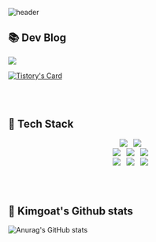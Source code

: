 ![header](https://capsule-render.vercel.app/api?type=venom&text=kimgoat&height=300&color=random)

<!--
text=I'am%20kimgoat-nl-😀
%20: blink
-nl-: enter
-->

## 📚 Dev Blog

<div>
  <a href="https://kimyeongseo.tistory.com">
      <img src="https://img.shields.io/badge/Tistory-000000?style=for-the-badge&logo=Tistory&logoColor=white"/> 
  </a>
</div>

[![Tistory's Card](https://github-readme-tistory-card.vercel.app/api?name=kimyeongseo&theme=default)](https://kimyeongseo.tistory.com/)


<br>
<br>

## 🔧 Tech Stack 

<p align="center">
<img src="https://img.shields.io/badge/Java-007396?style=for-the-badge&logo=Java&logoColor=white"/></a>&nbsp;&nbsp;
<img src="https://img.shields.io/badge/Spring-6DB33F?style=for-the-badge&logo=Spring&logoColor=white"/></a>&nbsp;&nbsp;<br>
<img src="https://img.shields.io/badge/Javascript-F7DF1E?style=for-the-badge&logo=Javascript&logoColor=white"/></a>&nbsp;&nbsp;
<img src="https://img.shields.io/badge/TypeScript-3178C6?style=for-the-badge&logo=TypeScript&logoColor=white"/></a>&nbsp;&nbsp;
<img src="https://img.shields.io/badge/react-61DAFB?style=for-the-badge&logo=react&logoColor=white"/></a>&nbsp;&nbsp;
<br>
<img src="https://img.shields.io/badge/Git-F05032?style=for-the-badge&logo=Git&logoColor=white"/></a>&nbsp;&nbsp;
<img src="https://img.shields.io/badge/Oracle-C34532?style=for-the-badge&logo=Oracle&logoColor=white"/></a>&nbsp;&nbsp;
<img src="https://img.shields.io/badge/MySQL-4479A1?style=for-the-badge&logo=MySQL&logoColor=white"/></a>&nbsp;&nbsp;
<br>
</p>

<br>
<br>


<!--아직 배우지 못한 기술-->
<!-- 
<img src="https://img.shields.io/badge/Node.js-339933?style=for-the-badge&logo=Node.js&logoColor=white"/></a>&nbsp;&nbsp;
<img src="https://img.shields.io/badge/Express.js-000000?style=for-the-badge&logo=Express&logoColor=white"/></a>&nbsp;&nbsp;
<img src="https://img.shields.io/badge/NestJs-E0234E?style=for-the-badge&logo=NestJs&logoColor=white"/></a>&nbsp;&nbsp; 
<img src="https://img.shields.io/badge/Docker-2496ED?style=for-the-badge&logo=Docker&logoColor=white"/></a>&nbsp;&nbsp;
<img src="https://img.shields.io/badge/MongoDB-47A248?style=for-the-badge&logo=MongoDB&logoColor=white"/></a>&nbsp;&nbsp;
<img src="https://img.shields.io/badge/NGINX-009639?style=for-the-badge&logo=NGINX&logoColor=white"/></a>&nbsp;&nbsp;
<img src="https://img.shields.io/badge/AWS-232F3E?style=for-the-badge&logo=Amazon-AWS&nbspAws&logoColor=white"/></a>&nbsp;&nbsp;
<img src="https://img.shields.io/badge/GitHub Actions-2088FF?style=for-the-badge&logo=GitHub-Actions&logoColor=white"/></a>&nbsp;&nbsp;
-->



## 📌 Kimgoat's Github stats 
![Anurag's GitHub stats](https://github-readme-stats.vercel.app/api?username=kimgoat&show_icons=true&theme=shadow_green&)


<!--
**kimgoat/kimgoat** is a ✨ _special_ ✨ repository because its `README.md` (this file) appears on your GitHub profile.

Here are some ideas to get you started:

- 🔭 I’m currently working on ...
- 🌱 I’m currently learning ...
- 👯 I’m looking to collaborate on ...
- 🤔 I’m looking for help with ...
- 💬 Ask me about ...
- 📫 How to reach me: ...
- 😄 Pronouns: ...
- ⚡ Fun fact: ...
-->
